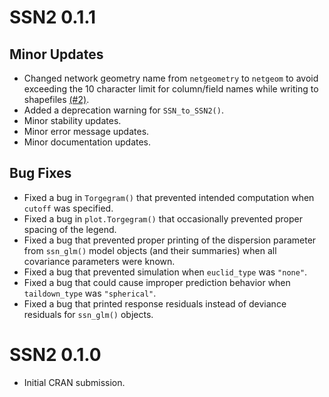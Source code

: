 # SSN2 0.1.1

## Minor Updates

* Changed network geometry name from `netgeometry` to `netgeom` to avoid exceeding the 10 character limit for column/field names while writing to shapefiles [(#2)](https://github.com/USEPA/SSN2/issues/2).
* Added a deprecation warning for `SSN_to_SSN2()`.
* Minor stability updates.
* Minor error message updates.
* Minor documentation updates.

## Bug Fixes

* Fixed a bug in `Torgegram()` that prevented intended computation when `cutoff` was specified.
* Fixed a bug in `plot.Torgegram()` that occasionally prevented proper spacing of the legend.
* Fixed a bug that prevented proper printing of the dispersion parameter from `ssn_glm()` model objects (and their summaries) when all covariance parameters were known.
* Fixed a bug that prevented simulation when `euclid_type` was `"none"`.
* Fixed a bug that could cause improper prediction behavior when `taildown_type` was `"spherical"`.
* Fixed a bug that printed response residuals instead of deviance residuals for `ssn_glm()` objects.

# SSN2 0.1.0

* Initial CRAN submission.
